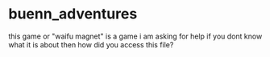 # buenn_adventures
this game or "waifu magnet"
is a game i am asking for help if you dont know what it is about then how did you access this file?
